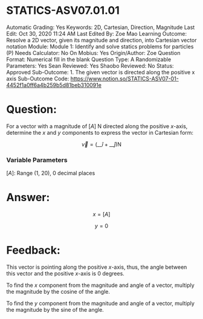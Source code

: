 # STATICS-ASV07.01.01

Automatic Grading: Yes
Keywords: 2D, Cartesian, Direction, Magnitude
Last Edit: Oct 30, 2020 11:24 AM
Last Edited By: Zoe Mao
Learning Outcome: Resolve a 2D vector, given its magnitude and direction, into Cartesian vector notation
Module: Module 1: Identify and solve statics problems for particles (P)
Needs Calculator: No
On Mobius: Yes
Origin/Author: Zoe
Question Format: Numerical fill in the blank
Question Type: A
Randomizable Parameters: Yes
Sean Reviewed: Yes
Shaobo Reviewed: No
Status: Approved
Sub-Outcome: 1. The given vector is directed along the positive x axis
Sub-Outcome Code: https://www.notion.so/STATICS-ASV07-01-4452f1a0ff6a4b259b5d81beb310091e

# Question:

For a vector with a magnitude of $[A]$ N directed along the positive $x$-axis, determine the $x$ and $y$ components to express the vector in Cartesian form:

$$\overrightarrow{v}=\left(\_\_\hat{i}+\_\_\hat{j}\right) \mathrm{N}$$

### Variable Parameters

$[A]:$ Range (1, 20), 0 decimal places

# Answer:

$$x=[A]$$

$$y=0$$

# Feedback:

This vector is pointing along the positive $x$-axis, thus, the angle between this vector and the positive $x$-axis is 0 degrees.

To find the $x$ component from the magnitude and angle of a vector, multiply the magnitude by the cosine of the angle.

To find the $y$ component from the magnitude and angle of a vector, multiply the magnitude by the sine of the angle.